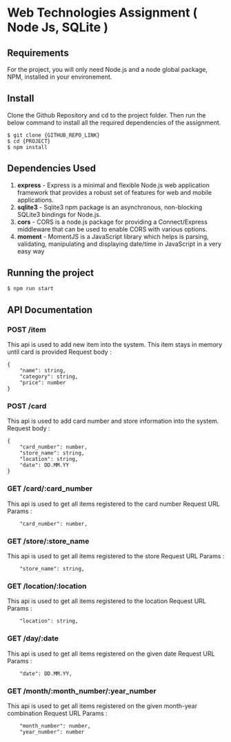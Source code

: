 # Web Technologies Assignment ( Node Js, SQLite )

## Requirements

For the project, you will only need Node.js and a node global package, NPM, installed in your environement.

## Install

Clone the Github Repository and cd to the project folder. Then run the below command to install all the required dependencies of the assignment.

    $ git clone {GITHUB_REPO_LINK}
    $ cd {PROJECT}
    $ npm install

## Dependencies Used

1. **express** - Express is a minimal and flexible Node.js web application framework that provides a robust set of features for web and mobile applications.
2. **sqlite3** - Sqlite3 npm package is an asynchronous, non-blocking SQLite3 bindings for Node.js.
3. **cors** - CORS is a node.js package for providing a Connect/Express middleware that can be used to enable CORS with various options.
4. **moment** - MomentJS is a JavaScript library which helps is parsing, validating, manipulating and displaying date/time in JavaScript in a very easy way

## Running the project

    $ npm run start

## API Documentation

### POST /item

This api is used to add new item into the system. This item stays in memory until card is provided
Request body :

```
{
    "name": string,
    "category": string,
    "price": number
}
```

### POST /card

This api is used to add card number and store information into the system.
Request body :

```
{
    "card_number": number,
    "store_name": string,
    "location": string,
    "date": DD.MM.YY
}
```

### GET /card/:card_number

This api is used to get all items registered to the card number
Request URL Params :

```
    "card_number": number,
```

### GET /store/:store_name

This api is used to get all items registered to the store
Request URL Params :

```
    "store_name": string,
```

### GET /location/:location

This api is used to get all items registered to the location
Request URL Params :

```
    "location": string,
```

### GET /day/:date

This api is used to get all items registered on the given date
Request URL Params :

```
    "date": DD.MM.YY,
```

### GET /month/:month_number/:year_number

This api is used to get all items registered on the given month-year combination
Request URL Params :

```
    "month_number": number,
    "year_number": number
```
